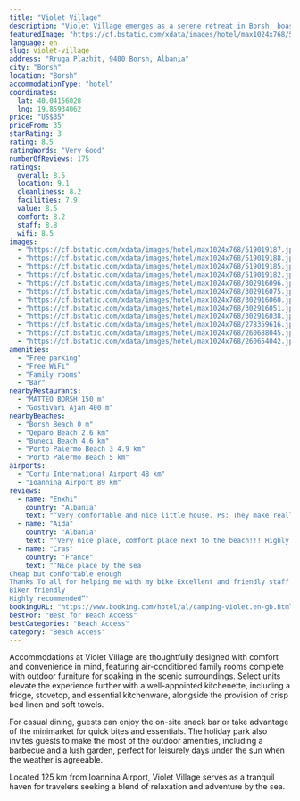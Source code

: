 ```yaml
---
title: "Violet Village"
description: "Violet Village emerges as a serene retreat in Borsh, boasting an enviable position mere steps from the pristine Borsh Beach."
featuredImage: "https://cf.bstatic.com/xdata/images/hotel/max1024x768/519019187.jpg?k=476975127a4438c14456590f85c50159ac79cf5576842b8716de5daaf498f5b2&o=&hp=1"
language: en
slug: violet-village
address: "Rruga Plazhit, 9400 Borsh, Albania"
city: "Borsh"
location: "Borsh"
accommodationType: "hotel"
coordinates:
  lat: 40.04156028
  lng: 19.85934062
price: "US$35"
priceFrom: 35
starRating: 3
rating: 8.5
ratingWords: "Very Good"
numberOfReviews: 175
ratings:
  overall: 8.5
  location: 9.1
  cleanliness: 8.2
  facilities: 7.9
  value: 8.5
  comfort: 8.2
  staff: 8.8
  wifi: 8.5
images:
  - "https://cf.bstatic.com/xdata/images/hotel/max1024x768/519019187.jpg?k=476975127a4438c14456590f85c50159ac79cf5576842b8716de5daaf498f5b2&o=&hp=1"
  - "https://cf.bstatic.com/xdata/images/hotel/max1024x768/519019188.jpg?k=44a9c40f93af7d23bd62b96a204ec3d60478c2cfb0a1f2bc847967a947a47c3c&o=&hp=1"
  - "https://cf.bstatic.com/xdata/images/hotel/max1024x768/519019185.jpg?k=fe372dce28e8c0c877441530ee77e02a19cb8fda0ceac47b1e3614fd563040de&o=&hp=1"
  - "https://cf.bstatic.com/xdata/images/hotel/max1024x768/519019182.jpg?k=aeb5c9a3d0f811fb386e43b5ae30a05095fa727ee38337ac2bf3138245ed05b9&o=&hp=1"
  - "https://cf.bstatic.com/xdata/images/hotel/max1024x768/302916096.jpg?k=a9402e96e79ae45659f68e2862aca841b96c38a7753a82f8889435d611e3a9c7&o=&hp=1"
  - "https://cf.bstatic.com/xdata/images/hotel/max1024x768/302916075.jpg?k=6cb9ef21e064cd47d1f6083f9ccf808a60616d4cec7a6161ef4f82afd47786b9&o=&hp=1"
  - "https://cf.bstatic.com/xdata/images/hotel/max1024x768/302916060.jpg?k=1ad040e62fcb35438f5faaf66168e7627157363ab462207516d4483960fa5df8&o=&hp=1"
  - "https://cf.bstatic.com/xdata/images/hotel/max1024x768/302916051.jpg?k=727e7baff00667c7aeef46df4e2bfa70235fde544428f0eff31290f0cde1fb5a&o=&hp=1"
  - "https://cf.bstatic.com/xdata/images/hotel/max1024x768/302916038.jpg?k=71fa8ae9cdf07ebd16bac1614b66513ed1d8d557e0dfda0debe90156f7da5c98&o=&hp=1"
  - "https://cf.bstatic.com/xdata/images/hotel/max1024x768/278359616.jpg?k=290f8ce9504d72057cd7fb885cdc5fa91e995223b802e972218b5e00ea05ef0f&o=&hp=1"
  - "https://cf.bstatic.com/xdata/images/hotel/max1024x768/260688045.jpg?k=cc10a837514ea08040c24e76d911900ef1ce9779e7492b97cc238b90fe00fe0d&o=&hp=1"
  - "https://cf.bstatic.com/xdata/images/hotel/max1024x768/260654042.jpg?k=0d19cf528e9e59963194120ff1c405fa2e0d9a6e1da494ebb75b717a4162ff06&o=&hp=1"
amenities:
  - "Free parking"
  - "Free WiFi"
  - "Family rooms"
  - "Bar"
nearbyRestaurants:
  - "MATTEO BORSH 150 m"
  - "Gostivari Ajan 400 m"
nearbyBeaches:
  - "Borsh Beach 0 m"
  - "Qeparo Beach 2.6 km"
  - "Buneci Beach 4.6 km"
  - "Porto Palermo Beach 3 4.9 km"
  - "Porto Palermo Beach 5 km"
airports:
  - "Corfu International Airport 48 km"
  - "Ioannina Airport 89 km"
reviews:
  - name: "Enxhi"
    country: "Albania"
    text: "“Very comfortable and nice little house. Ps: They make really good frappe”"
  - name: "Aida"
    country: "Albania"
    text: "“Very nice place, comfort place next to the beach!!! Highly recommended.”"
  - name: "Cras"
    country: "France"
    text: "“Nice place by the sea
Cheap but confortable enough
Thanks To all for helping me with my bike Excellent and friendly staff
Biker friendly
Highly recommended”"
bookingURL: "https://www.booking.com/hotel/al/camping-violet.en-gb.html?aid=8035640"
bestFor: "Best for Beach Access"
bestCategories: "Beach Access"
category: "Beach Access"
---
```


Accommodations at Violet Village are thoughtfully designed with comfort and convenience in mind, featuring air-conditioned family rooms complete with outdoor furniture for soaking in the scenic surroundings. Select units elevate the experience further with a well-appointed kitchenette, including a fridge, stovetop, and essential kitchenware, alongside the provision of crisp bed linen and soft towels.

For casual dining, guests can enjoy the on-site snack bar or take advantage of the minimarket for quick bites and essentials. The holiday park also invites guests to make the most of the outdoor amenities, including a barbecue and a lush garden, perfect for leisurely days under the sun when the weather is agreeable.

Located 125 km from Ioannina Airport, Violet Village serves as a tranquil haven for travelers seeking a blend of relaxation and adventure by the sea.